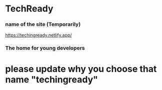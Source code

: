 # TechReady

### name of the site (Temporarily)

https://techingready.netlify.app/

### The home for young developers
# please update why you choose that name "techingready"
